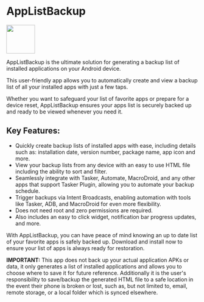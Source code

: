 # AppListBackup

[<img src="https://fdroid.gitlab.io/artwork/badge/get-it-on.png" height="75">](https://f-droid.org/packages/org.androidlabs.applistbackup/)

AppListBackup is the ultimate solution for generating a backup list of installed applications on your Android device.

This user-friendly app allows you to automatically create and view a backup list of all your installed apps with just a few taps.

Whether you want to safeguard your list of favorite apps or prepare for a device reset, AppListBackup ensures your apps list is securely backed up and ready to be viewed whenever you need it.

## Key Features:

* Quickly create backup lists of installed apps with ease, including details such as: installation date, version number, package name, app icon and more.
* View your backup lists from any device with an easy to use HTML file including the ability to sort and filter.
* Seamlessly integrate with Tasker, Automate, MacroDroid, and any other apps that support Tasker Plugin, allowing you to automate your backup schedule.
* Trigger backups via Intent Broadcasts, enabling automation with tools like Tasker, ADB, and MacroDroid for even more flexibility.
* Does not need root and zero permissions are required.
* Also includes an easy to click widget, notification bar progress updates, and more.

With AppListBackup, you can have peace of mind knowing an up to date list of your favorite apps is safely backed up. Download and install now to ensure your list of apps is always ready for restoration.

**IMPORTANT:** This app does not back up your actual application APKs or data, it only generates a list of installed applications and allows you to choose where to save it for future reference. Additionally it is the user's responsibility to save/backup the generated HTML file to a safe location in the event their phone is broken or lost, such as, but not limited to, email, remote storage, or a local folder which is synced elsewhere.
